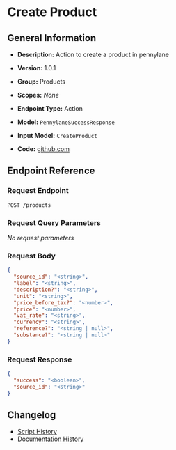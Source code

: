 <!-- BEGIN GENERATED CONTENT -->
# Create Product

## General Information

- **Description:** Action to create a product in pennylane

- **Version:** 1.0.1
- **Group:** Products
- **Scopes:** _None_
- **Endpoint Type:** Action
- **Model:** `PennylaneSuccessResponse`
- **Input Model:** `CreateProduct`
- **Code:** [github.com](https://github.com/NangoHQ/integration-templates/tree/main/integrations/pennylane/actions/create-product.ts)


## Endpoint Reference

### Request Endpoint

`POST /products`

### Request Query Parameters

_No request parameters_

### Request Body

```json
{
  "source_id": "<string>",
  "label": "<string>",
  "description?": "<string>",
  "unit": "<string>",
  "price_before_tax?": "<number>",
  "price": "<number>",
  "vat_rate": "<string>",
  "currency": "<string>",
  "reference?": "<string | null>",
  "substance?": "<string | null>"
}
```

### Request Response

```json
{
  "success": "<boolean>",
  "source_id": "<string>"
}
```

## Changelog

- [Script History](https://github.com/NangoHQ/integration-templates/commits/main/integrations/pennylane/actions/create-product.ts)
- [Documentation History](https://github.com/NangoHQ/integration-templates/commits/main/integrations/pennylane/actions/create-product.md)

<!-- END  GENERATED CONTENT -->

